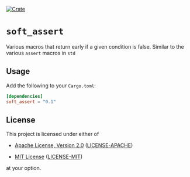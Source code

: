 [![Crate](https://img.shields.io/crates/v/rand.svg)](https://crates.io/crates/soft_assert)

# `soft_assert`

Various macros that return early if a given condition is false.
Similar to the various `assert` macros in `std`

## Usage

Add the following to your `Cargo.toml`:

```toml
[dependencies]
soft_assert = "0.1"
```

## License

This project is licensed under either of

- [Apache License, Version 2.0](http://www.apache.org/licenses/LICENSE-2.0)
  ([LICENSE-APACHE](LICENSE-APACHE))

- [MIT License](http://opensource.org/licenses/MIT)
  ([LICENSE-MIT](LICENSE-MIT))

at your option.
